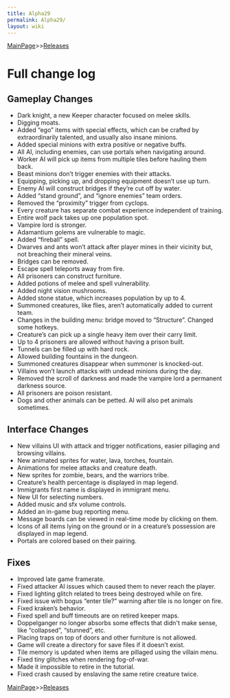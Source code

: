 ```yaml
---
title: Alpha29
permalink: Alpha29/
layout: wiki
---
```


[MainPage](/keeperrl_wiki/ "wikilink")>>[Releases](/keeperrl_wiki/Releases "wikilink")

Full change log
===============

Gameplay Changes
----------------


-   Dark knight, a new Keeper character focused on melee skills.
-   Digging moats.
-   Added “ego” items with special effects, which can be crafted by
    extraordinarily talented, and usually also insane minions.
-   Added special minions with extra positive or negative buffs.
-   All AI, including enemies, can use portals when navigating around.
-   Worker AI will pick up items from multiple tiles before hauling them
    back.
-   Beast minions don’t trigger enemies with their attacks.
-   Equipping, picking up, and dropping equipment doesn’t use up turn.
-   Enemy AI will construct bridges if they’re cut off by water.
-   Added “stand ground”, and “ignore enemies” team orders.
-   Removed the “proximity” trigger from cyclops.
-   Every creature has separate combat experience independent of
    training.
-   Entire wolf pack takes up one population spot.
-   Vampire lord is stronger.
-   Adamantium golems are vulnerable to magic.
-   Added “fireball” spell.
-   Dwarves and ants won’t attack after player mines in their vicinity
    but, not breaching their mineral veins.
-   Bridges can be removed.
-   Escape spell teleports away from fire.
-   All prisoners can construct furniture.
-   Added potions of melee and spell vulnerability.
-   Added night vision mushrooms.
-   Added stone statue, which increases population by up to 4.
-   Summoned creatures, like flies, aren’t automatically added to
    current team.
-   Changes in the building menu: bridge moved to “Structure”. Changed
    some hotkeys.
-   Creature’s can pick up a single heavy item over their carry limit.
-   Up to 4 prisoners are allowed without having a prison built.
-   Tunnels can be filled up with hard rock.
-   Allowed building fountains in the dungeon.
-   Summoned creatures disappear when summoner is knocked-out.
-   Villains won’t launch attacks with undead minions during the day.
-   Removed the scroll of darkness and made the vampire lord a permanent
    darkness source.
-   All prisoners are poison resistant.
-   Dogs and other animals can be petted. AI will also pet animals
    sometimes.

Interface Changes
-----------------

-   New villains UI with attack and trigger notifications, easier
    pillaging and browsing villains.
-   New animated sprites for water, lava, torches, fountain.
-   Animations for melee attacks and creature death.
-   New sprites for zombie, bears, and the warriors tribe.
-   Creature’s health percentage is displayed in map legend.
-   Immigrants first name is displayed in immigrant menu.
-   New UI for selecting numbers.
-   Added music and sfx volume controls.
-   Added an in-game bug reporting menu.
-   Message boards can be viewed in real-time mode by clicking on them.
-   Icons of all items lying on the ground or in a creature’s possession
    are displayed in map legend.
-   Portals are colored based on their pairing.

Fixes
-----

-   Improved late game framerate.
-   Fixed attacker AI issues which caused them to never reach the
    player.
-   Fixed lighting glitch related to trees being destroyed while on
    fire.
-   Fixed issue with bogus “enter tile?” warning after tile is no longer
    on fire.
-   Fixed kraken’s behavior.
-   Fixed spell and buff timeouts are on retired keeper maps.
-   Doppelganger no longer absorbs some effects that didn't make sense,
    like “collapsed”, “stunned”, etc.
-   Placing traps on top of doors and other furniture is not allowed.
-   Game will create a directory for save files if it doesn’t exist.
-   Tile memory is updated when items are pillaged using the villain
    menu.
-   Fixed tiny glitches when rendering fog-of-war.
-   Made it impossible to retire in the tutorial.
-   Fixed crash caused by enslaving the same retire creature twice.

[MainPage](/keeperrl_wiki/ "wikilink")>>[Releases](/keeperrl_wiki/Releases "wikilink")

